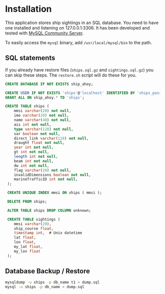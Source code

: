 # Installation

This application stores ship sightings in an SQL database. You need to have one installed and listening on 127.0.0.1:3306. It has been developed and tested with [MySQL Community Server](https://dev.mysql.com/downloads/mysql/).

To easily access the `mysql` binary, add `/usr/local/mysql/bin` to the path.

## SQL statements

If you already have restore files (`ships.sql.gz` and `sightings.sql.gz`) you can skip these steps. The `restore.sh` script will do these for you.

```sql
CREATE DATABASE IF NOT EXISTS ship_ahoy;
```

```sql
CREATE USER IF NOT EXISTS 'ships'@'localhost' IDENTIFIED BY 'ships_password';
GRANT ALL ON ship_ahoy.* TO 'ships';
```

```sql
CREATE TABLE ships (
    mmsi varchar(20) not null,
    imo varchar(20) not null,
    name varchar(40) not null,
    ais int not null,
    type varchar(128) not null,
    sar boolean not null,
    direct_link varchar(128) not null,
    draught float not null,
    year int not null,
    gt int not null,
    length int not null,
    beam int not null,
    dw int not null,
    flag varchar(20) not null,
    invalidDimensions boolean not null,
    marineTrafficID int not null,
 );

 CREATE UNIQUE INDEX mmsi ON ships ( mmsi );

 DELETE FROM ships;

 ALTER TABLE ships DROP COLUMN unknown;

 CREATE TABLE sightings (
    mmsi varchar(20),
    ship_course float,
    timestamp int,  # Unix datetime
    lat float,
    lon float,
    my_lat float,
    my_lon float
 );
```

## Database Backup / Restore

```sh
mysqldump -u ships -p db_name t1 > dump.sql
mysql -u ships -p db_name < dump.sql
```
